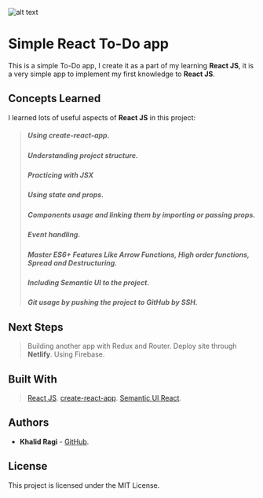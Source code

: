 
![alt text](https://github.com/khalidragi/Logo/blob/master/Logo.png "KR Design")

# Simple React To-Do app

This is a simple To-Do app, I create it as a part of my learning **React JS**, it is a very simple app to implement my first knowledge to **React JS**.

## Concepts Learned

I learned lots of useful aspects of **React JS** in this project:

> ##### Using create-react-app.
> ##### Understanding project structure.
> ##### Practicing with **JSX**
> ##### Using state and props.
> ##### Components usage and linking them by importing or passing props.
> ##### Event handling.
> ##### Master ES6+ Features Like _Arrow Functions_, _High order functions_, _Spread_ and _Destructuring_.
> ##### Including Semantic UI to the project.
> ##### **Git** usage by pushing the project to **GitHub** by SSH.

## Next Steps

> Building another app with Redux and Router.
> Deploy site through **Netlify**.
> Using Firebase.

## Built With

> [React JS](https://reactjs.org/).
> [create-react-app](https://github.com/facebook/create-react-app).
> [Semantic UI React](https://react.semantic-ui.com/).

## Authors

- **Khalid Ragi** - [GitHub](https://github.com/khalidragi).

## License

This project is licensed under the MIT License.
